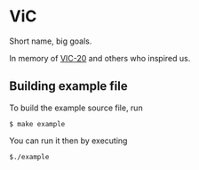 ViC
===

Short name, big goals.

In memory of [VIC-20](https://en.wikipedia.org/wiki/Commodore_VIC-20) and
others who inspired us.

Building example file
---------------------

To build the example source file, run

	$ make example

You can run it then by executing

	$./example
